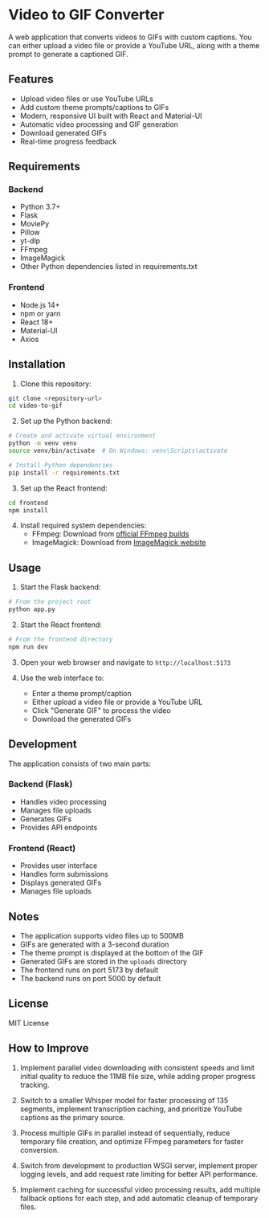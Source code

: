 # Video to GIF Converter

A web application that converts videos to GIFs with custom captions. You can either upload a video file or provide a YouTube URL, along with a theme prompt to generate a captioned GIF.

## Features

- Upload video files or use YouTube URLs
- Add custom theme prompts/captions to GIFs
- Modern, responsive UI built with React and Material-UI
- Automatic video processing and GIF generation
- Download generated GIFs
- Real-time progress feedback

## Requirements

### Backend
- Python 3.7+
- Flask
- MoviePy
- Pillow
- yt-dlp
- FFmpeg
- ImageMagick
- Other Python dependencies listed in requirements.txt

### Frontend
- Node.js 14+
- npm or yarn
- React 18+
- Material-UI
- Axios

## Installation

1. Clone this repository:
```bash
git clone <repository-url>
cd video-to-gif
```

2. Set up the Python backend:
```bash
# Create and activate virtual environment
python -m venv venv
source venv/bin/activate  # On Windows: venv\Scripts\activate

# Install Python dependencies
pip install -r requirements.txt
```

3. Set up the React frontend:
```bash
cd frontend
npm install
```

4. Install required system dependencies:
   - FFmpeg: Download from [official FFmpeg builds](https://github.com/BtbN/FFmpeg-Builds/releases)
   - ImageMagick: Download from [ImageMagick website](https://imagemagick.org/script/download.php)

## Usage

1. Start the Flask backend:
```bash
# From the project root
python app.py
```

2. Start the React frontend:
```bash
# From the frontend directory
npm run dev
```

3. Open your web browser and navigate to `http://localhost:5173`

4. Use the web interface to:
   - Enter a theme prompt/caption
   - Either upload a video file or provide a YouTube URL
   - Click "Generate GIF" to process the video
   - Download the generated GIFs

## Development

The application consists of two main parts:

### Backend (Flask)
- Handles video processing
- Manages file uploads
- Generates GIFs
- Provides API endpoints

### Frontend (React)
- Provides user interface
- Handles form submissions
- Displays generated GIFs
- Manages file uploads

## Notes

- The application supports video files up to 500MB
- GIFs are generated with a 3-second duration
- The theme prompt is displayed at the bottom of the GIF
- Generated GIFs are stored in the `uploads` directory
- The frontend runs on port 5173 by default
- The backend runs on port 5000 by default

## License

MIT License

## How to Improve

1. Implement parallel video downloading with consistent speeds and limit initial quality to reduce the 11MB file size, while adding proper progress tracking.

2. Switch to a smaller Whisper model for faster processing of 135 segments, implement transcription caching, and prioritize YouTube captions as the primary source.

3. Process multiple GIFs in parallel instead of sequentially, reduce temporary file creation, and optimize FFmpeg parameters for faster conversion.

4. Switch from development to production WSGI server, implement proper logging levels, and add request rate limiting for better API performance.

5. Implement caching for successful video processing results, add multiple fallback options for each step, and add automatic cleanup of temporary files. 